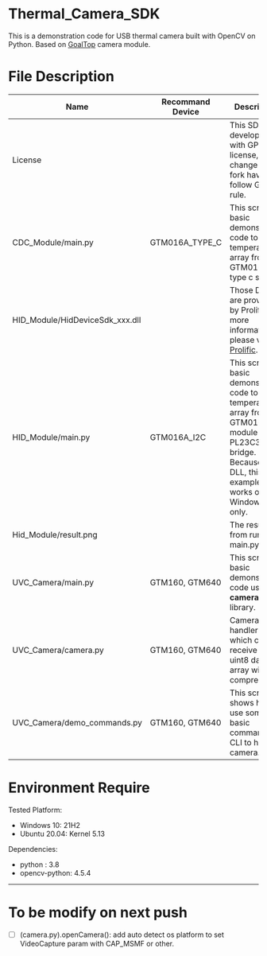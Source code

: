 # Thermal_Camera_SDK

This is a demonstration code for USB thermal camera built with OpenCV on Python. Based on [GoalTop](https://www.gtc.com.tw/en) camera module.

# File Description

|  Name   | Recommand Device | Description |
|---------|------------------|-------------|
| License |  | This SDK developed with GPL license, any change or fork have to follow GPL rule. |
| CDC_Module/main.py | GTM016A_TYPE_C | This script is a basic demonstration code to get temperature array from GTM016A type c series. |
| HID_Module/HidDeviceSdk_xxx.dll |  | Those DLL are provided by Prolific. For more information, please visit [Prolific](https://www.prolific.com.tw/US/ShowProduct.aspx?pcid=41&showlevel=0017-0037-0041). |
| HID_Module/main.py | GTM016A_I2C | This script is a basic demonstration code to get temperature array from GTM016A module via PL23C3 I2C bridge. Because the DLL, this example code works on Windows only. |
| Hid_Module/result.png |  | The result from running main.py |
| UVC_Camera/main.py | GTM160, GTM640 | This script is a basic demonstration code using __camera.py__ library. |
| UVC_Camera/camera.py | GTM160, GTM640 | Camera handler library which can receive raw uint8 data array without compressed. |
| UVC_Camera/demo_commands.py | GTM160, GTM640 | This script shows how to use some basic commands on CLI to handle camera. |

# Environment Require

Tested Platform:
* Windows 10: 21H2
* Ubuntu 20.04: Kernel 5.13

Dependencies:
* python : 3.8
* opencv-python: 4.5.4

----

# To be modify on next push
- [ ] (camera.py).openCamera(): add auto detect os platform to set VideoCapture param with CAP_MSMF or other.
